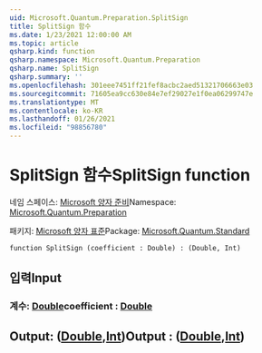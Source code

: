 ```yaml
---
uid: Microsoft.Quantum.Preparation.SplitSign
title: SplitSign 함수
ms.date: 1/23/2021 12:00:00 AM
ms.topic: article
qsharp.kind: function
qsharp.namespace: Microsoft.Quantum.Preparation
qsharp.name: SplitSign
qsharp.summary: ''
ms.openlocfilehash: 301eee7451ff21fef8acbc2aed51321706663e03
ms.sourcegitcommit: 71605ea9cc630e84e7ef29027e1f0ea06299747e
ms.translationtype: MT
ms.contentlocale: ko-KR
ms.lasthandoff: 01/26/2021
ms.locfileid: "98856780"
---
```

# <a name="splitsign-function"></a><span data-ttu-id="d5c29-102">SplitSign 함수</span><span class="sxs-lookup"><span data-stu-id="d5c29-102">SplitSign function</span></span>

<span data-ttu-id="d5c29-103">네임 스페이스: [Microsoft 양자 준비](xref:Microsoft.Quantum.Preparation)</span><span class="sxs-lookup"><span data-stu-id="d5c29-103">Namespace: [Microsoft.Quantum.Preparation](xref:Microsoft.Quantum.Preparation)</span></span>

<span data-ttu-id="d5c29-104">패키지: [Microsoft 양자 표준](https://nuget.org/packages/Microsoft.Quantum.Standard)</span><span class="sxs-lookup"><span data-stu-id="d5c29-104">Package: [Microsoft.Quantum.Standard](https://nuget.org/packages/Microsoft.Quantum.Standard)</span></span>




```qsharp
function SplitSign (coefficient : Double) : (Double, Int)
```


## <a name="input"></a><span data-ttu-id="d5c29-105">입력</span><span class="sxs-lookup"><span data-stu-id="d5c29-105">Input</span></span>

### <a name="coefficient--double"></a><span data-ttu-id="d5c29-106">계수: [Double](xref:microsoft.quantum.lang-ref.double)</span><span class="sxs-lookup"><span data-stu-id="d5c29-106">coefficient : [Double](xref:microsoft.quantum.lang-ref.double)</span></span>





## <a name="output--doubleint"></a><span data-ttu-id="d5c29-107">Output: ([Double](xref:microsoft.quantum.lang-ref.double),[Int](xref:microsoft.quantum.lang-ref.int))</span><span class="sxs-lookup"><span data-stu-id="d5c29-107">Output : ([Double](xref:microsoft.quantum.lang-ref.double),[Int](xref:microsoft.quantum.lang-ref.int))</span></span>

